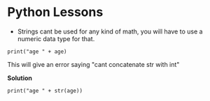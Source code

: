 # Python Lessons

- Strings cant be used for any kind of math, you will have to use a numeric data type for that.

```
print("age " + age)
```

This will give an error saying "cant concatenate str with int"

**Solution**

```
print("age " + str(age))
```
